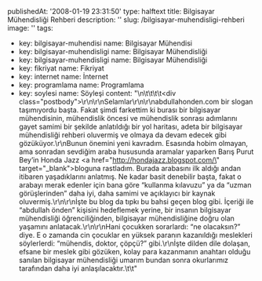 publishedAt: '2008-01-19 23:31:50'
type: halftext
title: Bilgisayar Mühendisliği Rehberi
description: ''
slug: /bilgisayar-muhendisligi-rehberi
image: ''
tags:
  - key: bilgisayar-muhendisi
    name: Bilgisayar Mühendisi
  - key: bilgisayar-muhendisligi
    name: Bilgisayar Mühendisliği
  - key: bilgisayar-muhendisligi
    name: Bilgisayar Mühendisliği
  - key: fikriyat
    name: Fikriyat
  - key: internet
    name: İnternet
  - key: programlama
    name: Programlama
  - key: soylesi
    name: Söyleşi
content: "\n\t\t\t\t<div class=\"postbody\">\r\n\r\nSelamlar\r\n\r\nabdullahonden.com bir slogan taşımıyordu başta. Fakat şimdi farkettim ki burası bir bilgisayar mühendisinin, mühendislik öncesi ve mühendislik sonrası adımlarını gayet samimi bir şekilde anlatıldığı bir yol haritası, adeta bir bilgisayar mühendisliği rehberi oluvermiş ve olmaya da devam edecek gibi gözüküyor.\r\nBunun önemini yeni kavradım. Esasında hobim olmayan, ama sonradan sevdiğim araba hususunda aramalar yaparken Barış Purut Bey’in Honda Jazz <a href=\"http://hondajazz.blogspot.com/\" target=\"_blank\">blog</a>una rastladım. Burada arabasını ilk aldığı andan itibaren yaşadıklarını anlatmış. Ne kadar basit denebilir başta, fakat o arabayı merak edenler için bana göre “kullanma kılavuzu” ya da “uzman görüşlerinden” daha iyi, daha samimi ve açıklayıcı bir kaynak oluvermiş.\r\n\r\nİşte bu blog da tıpkı bu bahsi geçen blog gibi. İçeriği ile “abdullah önden” kişisini hedeflemek yerine, bir insanın bilgisayar mühendisliği öğrenciliğinden, bilgisayar mühendisliğine doğru olan yaşamını anlatacak.\r\n\r\nHani çocukken sorarlardı: “ne olacaksın?” diye. E o zamanda cin çocuklar en yüksek paranın kazanıldığı meslekleri söylerlerdi: “mühendis, doktor, çöpçü?” gibi.\r\nİşte dilden dile dolaşan, efsane bir meslek gibi gözüken, kolay para kazanmanın anahtarı olduğu sanılan bilgisayar mühendisliği umarım bundan sonra okurlarımız tarafından daha iyi anlaşılacaktır.</div>\t\t"

